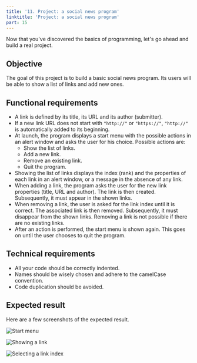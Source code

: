 ```yaml
---
title: '11. Project: a social news program'
linktitle: 'Project: a social news program'
part: 15
---
```


Now that you've discovered the basics of programming, let's go ahead and build a real project.

## Objective

The goal of this project is to build a basic social news program. Its users will be able to show a list of links and add new ones.

## Functional requirements

* A link is defined by its title, its URL and its author (submitter).
* If a new link URL does not start with `"http://"` or `"https://"`, `"http://"` is automatically added to its beginning.
* At launch, the program displays a start menu with the possible actions in an alert window and asks the user for his choice. Possible actions are:
  * Show the list of links.
  * Add a new link.
  * Remove an existing link.
  * Quit the program.
* Showing the list of links displays the index (rank) and the properties of each link in an alert window, or a message in the absence of any link.
* When adding a link, the program asks the user for the new link properties (title, URL and author). The link is then created. Subsequently, it must appear in the shown links.
* When removing a link, the user is asked for the link index until it is correct. The associated link is then removed. Subsequently, it must disappear from the shown links. Removing a link is not possible if there are no existing links.
* After an action is performed, the start menu is shown again. This goes on until the user chooses to quit the program.

## Technical requirements

* All your code should be correctly indented.
* Names should be wisely chosen and adhere to the camelCase convention.
* Code duplication should be avoided.

## Expected result

Here are a few screenshots of the expected result.

![Start menu](/images/chapter11-01.png)

![Showing a link](/images/chapter11-02.png)

![Selecting a link index](/images/chapter11-03.png)
